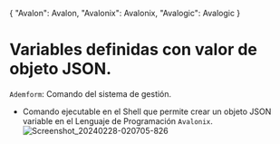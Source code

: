 {
  "Avalon": Avalon,
  "Avalonix": Avalonix,
  "Avalogic": Avalogic
}

# Variables definidas con valor de objeto JSON. 
`Ademform`: Comando del sistema de gestión. 
- Comando ejecutable en el Shell que permite crear un objeto JSON variable en el Lenguaje de Programación `Avalonix`. ![Screenshot_20240228-020705-826](https://github.com/231414806/bootbase1.0.1/assets/144766850/776d51d1-26fb-407e-ac4f-a072759e1f6d)
